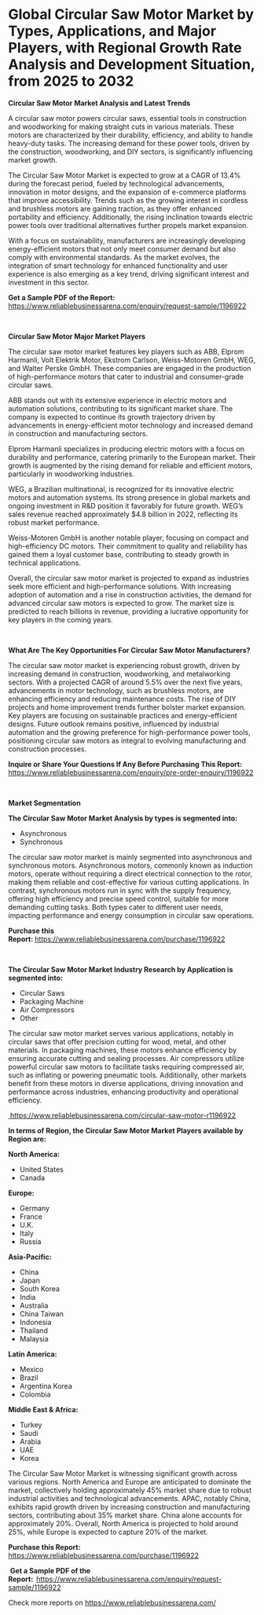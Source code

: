 <p><h1>Global Circular Saw Motor Market by Types, Applications, and Major Players, with Regional Growth Rate Analysis and Development Situation, from 2025 to 2032</h1></p><p><strong>Circular Saw Motor Market Analysis and Latest Trends</strong></p>
<p><p>A circular saw motor powers circular saws, essential tools in construction and woodworking for making straight cuts in various materials. These motors are characterized by their durability, efficiency, and ability to handle heavy-duty tasks. The increasing demand for these power tools, driven by the construction, woodworking, and DIY sectors, is significantly influencing market growth.</p><p>The Circular Saw Motor Market is expected to grow at a CAGR of 13.4% during the forecast period, fueled by technological advancements, innovation in motor designs, and the expansion of e-commerce platforms that improve accessibility. Trends such as the growing interest in cordless and brushless motors are gaining traction, as they offer enhanced portability and efficiency. Additionally, the rising inclination towards electric power tools over traditional alternatives further propels market expansion. </p><p>With a focus on sustainability, manufacturers are increasingly developing energy-efficient motors that not only meet consumer demand but also comply with environmental standards. As the market evolves, the integration of smart technology for enhanced functionality and user experience is also emerging as a key trend, driving significant interest and investment in this sector.</p></p>
<p><strong>Get a Sample PDF of the Report:&nbsp;</strong> <a href="https://www.reliablebusinessarena.com/enquiry/request-sample/1196922?utm_campaign=2221&utm_medium=2&utm_source=Github&utm_content=ia&utm_term=10042025&utm_id=circular-saw-motor">https://www.reliablebusinessarena.com/enquiry/request-sample/1196922</a></p>
<p>&nbsp;</p>
<p><strong>Circular Saw Motor Major Market Players</strong></p>
<p><p>The circular saw motor market features key players such as ABB, Elprom Harmanli, Volt Elektrik Motor, Ekstrom Carlson, Weiss-Motoren GmbH, WEG, and Walter Perske GmbH. These companies are engaged in the production of high-performance motors that cater to industrial and consumer-grade circular saws. </p><p>ABB stands out with its extensive experience in electric motors and automation solutions, contributing to its significant market share. The company is expected to continue its growth trajectory driven by advancements in energy-efficient motor technology and increased demand in construction and manufacturing sectors.</p><p>Elprom Harmanli specializes in producing electric motors with a focus on durability and performance, catering primarily to the European market. Their growth is augmented by the rising demand for reliable and efficient motors, particularly in woodworking industries.</p><p>WEG, a Brazilian multinational, is recognized for its innovative electric motors and automation systems. Its strong presence in global markets and ongoing investment in R&D position it favorably for future growth. WEG’s sales revenue reached approximately $4.8 billion in 2022, reflecting its robust market performance.</p><p>Weiss-Motoren GmbH is another notable player, focusing on compact and high-efficiency DC motors. Their commitment to quality and reliability has gained them a loyal customer base, contributing to steady growth in technical applications.</p><p>Overall, the circular saw motor market is projected to expand as industries seek more efficient and high-performance solutions. With increasing adoption of automation and a rise in construction activities, the demand for advanced circular saw motors is expected to grow. The market size is predicted to reach billions in revenue, providing a lucrative opportunity for key players in the coming years.</p></p>
<p>&nbsp;</p>
<p><strong>What Are The Key Opportunities For Circular Saw Motor Manufacturers?</strong></p>
<p><p>The circular saw motor market is experiencing robust growth, driven by increasing demand in construction, woodworking, and metalworking sectors. With a projected CAGR of around 5.5% over the next five years, advancements in motor technology, such as brushless motors, are enhancing efficiency and reducing maintenance costs. The rise of DIY projects and home improvement trends further bolster market expansion. Key players are focusing on sustainable practices and energy-efficient designs. Future outlook remains positive, influenced by industrial automation and the growing preference for high-performance power tools, positioning circular saw motors as integral to evolving manufacturing and construction processes.</p></p>
<p><strong>Inquire or Share Your Questions If Any Before Purchasing This Report:</strong> <a href="https://www.reliablebusinessarena.com/enquiry/pre-order-enquiry/1196922?utm_campaign=2221&utm_medium=2&utm_source=Github&utm_content=ia&utm_term=10042025&utm_id=circular-saw-motor">https://www.reliablebusinessarena.com/enquiry/pre-order-enquiry/1196922</a></p>
<p>&nbsp;</p>
<p><strong>Market Segmentation</strong></p>
<p><strong>The Circular Saw Motor Market Analysis by types is segmented into:</strong></p>
<p><ul><li>Asynchronous</li><li>Synchronous</li></ul></p>
<p><p>The circular saw motor market is mainly segmented into asynchronous and synchronous motors. Asynchronous motors, commonly known as induction motors, operate without requiring a direct electrical connection to the rotor, making them reliable and cost-effective for various cutting applications. In contrast, synchronous motors run in sync with the supply frequency, offering high efficiency and precise speed control, suitable for more demanding cutting tasks. Both types cater to different user needs, impacting performance and energy consumption in circular saw operations.</p></p>
<p><strong>Purchase this Report:&nbsp;</strong><a href="https://www.reliablebusinessarena.com/purchase/1196922?utm_campaign=2221&utm_medium=2&utm_source=Github&utm_content=ia&utm_term=10042025&utm_id=circular-saw-motor">https://www.reliablebusinessarena.com/purchase/1196922</a></p>
<p>&nbsp;</p>
<p><strong>The Circular Saw Motor Market Industry Research by Application is segmented into:</strong></p>
<p><ul><li>Circular Saws</li><li>Packaging Machine</li><li>Air Compressors</li><li>Other</li></ul></p>
<p><p>The circular saw motor market serves various applications, notably in circular saws that offer precision cutting for wood, metal, and other materials. In packaging machines, these motors enhance efficiency by ensuring accurate cutting and sealing processes. Air compressors utilize powerful circular saw motors to facilitate tasks requiring compressed air, such as inflating or powering pneumatic tools. Additionally, other markets benefit from these motors in diverse applications, driving innovation and performance across industries, enhancing productivity and operational efficiency.</p></p>
<p><a href="https://www.reliablebusinessarena.com/circular-saw-motor-r1196922?utm_campaign=2221&utm_medium=2&utm_source=Github&utm_content=ia&utm_term=10042025&utm_id=circular-saw-motor">&nbsp;https://www.reliablebusinessarena.com/circular-saw-motor-r1196922</a></p>
<p><strong>In terms of Region, the Circular Saw Motor Market Players available by Region are:</strong></p>
<p>
    <p> <strong> North America: </strong>
        <ul>
            <li>United States</li>
            <li>Canada</li>
        </ul>
        </p> 
    <p> <strong> Europe: </strong>
        <ul>
            <li>Germany</li>
            <li>France</li>
            <li>U.K.</li>
            <li>Italy</li>
            <li>Russia</li>
        </ul>
        </p> 
    <p> <strong> Asia-Pacific: </strong>
        <ul>
            <li>China</li>
            <li>Japan</li>
            <li>South Korea</li>
            <li>India</li>
            <li>Australia</li>
            <li>China Taiwan</li>
            <li>Indonesia</li>
            <li>Thailand</li>
            <li>Malaysia</li>
        </ul>
        </p> 
    <p> <strong> Latin America: </strong>
        <ul>
            <li>Mexico</li>
            <li>Brazil</li>
            <li>Argentina Korea</li>
            <li>Colombia</li>
        </ul>
        </p> 
    <p> <strong> Middle East & Africa: </strong>
        <ul>
            <li>Turkey</li>
            <li>Saudi</li>
            <li>Arabia</li>
            <li>UAE</li>
            <li>Korea</li>
        </ul>
    </p>
    </p>
<p><p>The Circular Saw Motor Market is witnessing significant growth across various regions. North America and Europe are anticipated to dominate the market, collectively holding approximately 45% market share due to robust industrial activities and technological advancements. APAC, notably China, exhibits rapid growth driven by increasing construction and manufacturing sectors, contributing about 35% market share. China alone accounts for approximately 20%. Overall, North America is projected to hold around 25%, while Europe is expected to capture 20% of the market.</p></p>
<p><strong>Purchase this Report: </strong><a href="https://www.reliablebusinessarena.com/purchase/1196922?utm_campaign=2221&utm_medium=2&utm_source=Github&utm_content=ia&utm_term=10042025&utm_id=circular-saw-motor">https://www.reliablebusinessarena.com/purchase/1196922</a></p>
<p>&nbsp;<strong>Get a Sample PDF of the Report:&nbsp;&nbsp;</strong><a href="https://www.reliablebusinessarena.com/enquiry/request-sample/1196922?utm_campaign=2221&utm_medium=2&utm_source=Github&utm_content=ia&utm_term=10042025&utm_id=circular-saw-motor">https://www.reliablebusinessarena.com/enquiry/request-sample/1196922</a></p>
<p><strong></strong></p>
<p>Check more reports on <a href="https://www.reliablebusinessarena.com/?utm_campaign=2221&utm_medium=2&utm_source=Github&utm_content=ia&utm_term=10042025&utm_id=circular-saw-motor">https://www.reliablebusinessarena.com/</a></p>